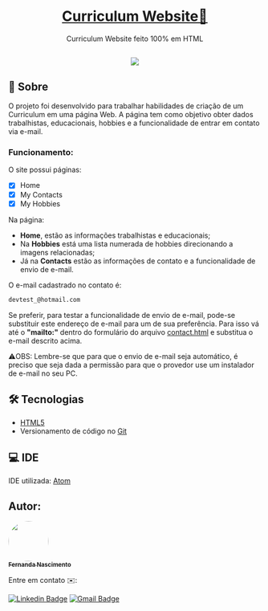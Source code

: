 <h1 align="center">
    <a href="https://github.com/Fernanda1701/cv">Curriculum Website🧾</a>
</h1>
<p align="center">Curriculum Website feito 100% em HTML</p>

<h2 align="center">
<img src="https://img.shields.io/static/v1?label=Status:&message=Completo ✅&color=32CD32&style=for-the-badge&logo=ghost"/>
</h2>


## 💎 Sobre

O projeto foi desenvolvido para trabalhar habilidades de criação de um Curriculum em uma página Web. A página tem como objetivo obter dados trabalhistas, educacionais, hobbies e a funcionalidade de entrar em contato via e-mail.


<h3>Funcionamento:</h3>
O site possui páginas:

- [x] Home
- [x] My Contacts
- [x] My Hobbies

Na página:
- <b>Home</b>, estão as informações trabalhistas e educacionais;
-  Na <b>Hobbies</b> está uma lista numerada de hobbies direcionando a imagens relacionadas; 
-  Já na <b>Contacts</b> estão as informações de contato e a funcionalidade de envio de e-mail.

O e-mail cadastrado no contato é:

```bash
devtest_@hotmail.com
```
Se preferir, para testar a funcionalidade de envio de e-mail, pode-se substituir este endereço de e-mail para um de sua preferência. Para isso vá até o <b>"mailto:"</b> dentro do  formulário do arquivo <a href="https://github.com/Fernanda1701/cv/blob/main/Web%20Personal%20Site/contact.html">contact.html</a> e substitua o e-mail descrito acima.

⚠️OBS: Lembre-se que para que o envio de e-mail seja automático, é preciso que seja dada a permissão para que o provedor use um instalador de e-mail no seu PC.

## 🛠 Tecnologias
 
- [HTML5](https://developer.mozilla.org/en-US/docs/Glossary/HTML5)
- Versionamento de código no [Git](https://git-scm.com/)

## 💻 IDE

IDE utilizada: [Atom](https://atom.io/)

## Autor:

<a href="https://github.com/Fernanda1701">
 <img style="border-radius: 50%;" src="https://avatars.githubusercontent.com/Fernanda1701" width="80px;" alt=""/>
 <br />
 <sub><b>Fernanda Nascimento</b></sub></a> <a href="https://github.com/Fernanda1701"></a>

Entre em contato ✉️:

[![Linkedin Badge](https://img.shields.io/badge/-Fernanda-blue??style=plastic&logo=Linkedin&logoColor=white&link=https://www.linkedin.com/in/fnasci/)](https://www.linkedin.com/in/fnasci/)
[![Gmail Badge](https://img.shields.io/badge/-fnasci.1701@gmail.com-c14438?style=plastic&logo=Gmail&logoColor=white&link=mailto:fnasci.1701@gmail.com)](mailto:fnasci.1701@gmail.com)
